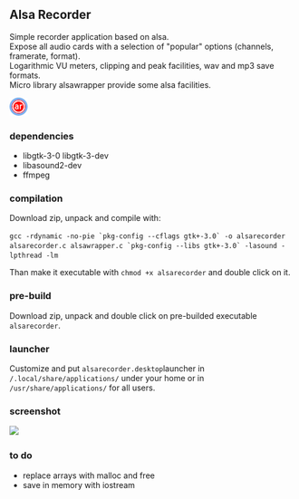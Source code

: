 ## Alsa Recorder
Simple recorder application based on alsa.  
Expose all audio cards with a selection of "popular" options (channels, framerate, format).  
Logarithmic VU meters, clipping and peak facilities, wav and mp3 save formats.  
Micro library alsawrapper provide some alsa facilities.
  
![Alsa Recorder Logo](/media/alsarecorder-icon.png)

### dependencies
* libgtk-3-0 libgtk-3-dev
* libasound2-dev
* ffmpeg

### compilation
Download zip, unpack and compile with:  
  
```gcc -rdynamic -no-pie `pkg-config --cflags gtk+-3.0` -o alsarecorder alsarecorder.c alsawrapper.c `pkg-config --libs gtk+-3.0` -lasound -lpthread -lm```  
  
Than make it executable with ```chmod +x alsarecorder``` and double click on it.

### pre-build
Download zip, unpack and double click on pre-builded executable ```alsarecorder```.

### launcher
Customize and put ```alsarecorder.desktop```launcher in ```/.local/share/applications/``` under your home or in ```/usr/share/applications/``` for all users.

### screenshot
<img src="/media/screenshot.png" width="300" />

### to do
* replace arrays with malloc and free  
* save in memory with iostream  
